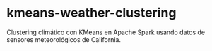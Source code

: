 # kmeans-weather-clustering
Clustering climático con KMeans en Apache Spark usando datos de sensores meteorológicos de California.
